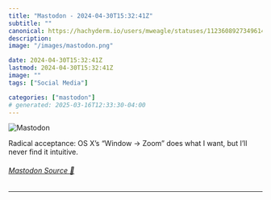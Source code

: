 ```yaml
---
title: "Mastodon - 2024-04-30T15:32:41Z"
subtitle: ""
canonical: https://hachyderm.io/users/mweagle/statuses/112360892734961461
description:
image: "/images/mastodon.png"

date: 2024-04-30T15:32:41Z
lastmod: 2024-04-30T15:32:41Z
image: ""
tags: ["Social Media"]

categories: ["mastodon"]
# generated: 2025-03-16T12:33:30-04:00
---
```

![Mastodon](/images/mastodon.png)

<p>Radical acceptance: OS X’s “Window -&gt; Zoom” does what I want, but I’ll never find it intuitive.</p>


###### [Mastodon Source 🐘](https://hachyderm.io/@mweagle/112360892734961461)

___
